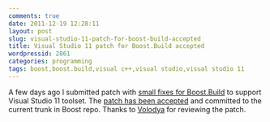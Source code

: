 ```yaml
---
comments: true
date: 2011-12-19 12:28:11
layout: post
slug: visual-studio-11-patch-for-boost-build-accepted
title: Visual Studio 11 patch for Boost.Build accepted
wordpressid: 2861
categories: programming
tags: boost,boost.build,visual c++,visual studio,visual studio 11
---
```


A few days ago I submitted patch with [small fixes for Boost.Build](/?p=2841) to support Visual Studio 11 toolset. The [patch has been accepted](https://svn.boost.org/trac/boost/ticket/6283) and committed to the current trunk in Boost repo. Thanks to [Volodya](http://vladimir_prus.blogspot.com/) for reviewing the patch.

